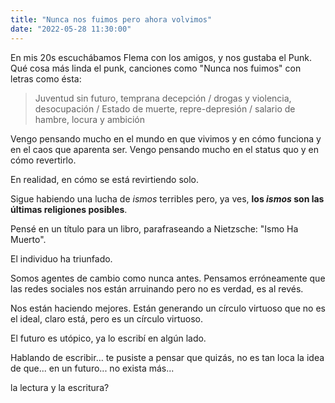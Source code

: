 ```yaml
---
title: "Nunca nos fuimos pero ahora volvimos"
date: "2022-05-28 11:30:00"
---
```


En mis 20s escuchábamos Flema con los amigos, y nos gustaba el Punk. Qué cosa
más linda el punk, canciones como "Nunca nos fuimos" con letras como ésta:

> Juventud sin futuro, temprana decepción /
> drogas y violencia, desocupación /
> Estado de muerte, repre-depresión / 
> salario de hambre, locura y ambición

Vengo pensando mucho en el mundo en que vivimos y en cómo funciona y en el caos
que aparenta ser. Vengo pensando mucho en el status quo y en cómo revertirlo.

En realidad, en cómo se está revirtiendo solo.

Sigue habiendo una lucha de _ismos_ terribles pero, ya ves, **los _ismos_ son las últimas religiones posibles**.

Pensé en un título para un libro, parafraseando a Nietzsche: "Ismo Ha Muerto".

El individuo ha triunfado.

Somos agentes de cambio como nunca antes. Pensamos erróneamente que las redes sociales nos están arruinando pero no es verdad, es al revés.

Nos están haciendo mejores. Están generando un círculo virtuoso que no es el ideal, claro está, pero es un círculo virtuoso.

El futuro es utópico, ya lo escribí en algún lado.

Hablando de escribir... te pusiste a pensar que quizás, no es tan loca la idea de que... en un futuro... no exista más...

la lectura y la escritura?


